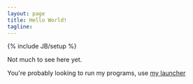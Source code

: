 ```yaml
---
layout: page
title: Hello World!
tagline: 
---
```

{% include JB/setup %}

Not much to see here yet.

You're probably looking to run my programs, use [my launcher](http://dl.dropboxusercontent.com/u/42745598/bin/java/launcher.jar)
